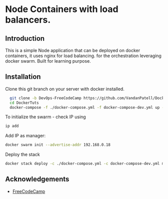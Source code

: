 
# Node Containers with load balancers. 




## Introduction

This is a simple Node application that can be deployed on  docker containers, it uses nginx for load balancing. for the orchestration leveraging docker swarm. Built for learning purpose.


## Installation

Clone this git branch on your server with docker installed.

```bash
  git clone -b DevOps-FreeCodeCamp https://github.com/VandanPatell/DockerTuts.git
  cd DockerTuts
  docker-compose -f ./docker-compose.yml -f docker-compose-dev.yml up -d --build
```

To initialize the swarm - check IP using 
```bash
ip add
```

Add IP as manager:

```bash
docker swarm init --advertise-addr 192.168.0.18
```

Deploy the stack 
```bash
docker stack deploy -c ./docker-compose.yml -c docker-compose-dev.yml mynodeapp
```
    
## Acknowledgements

 - [FreeCodeCamp](https://www.youtube.com/watch?v=9zUHg7xjIqQ)


